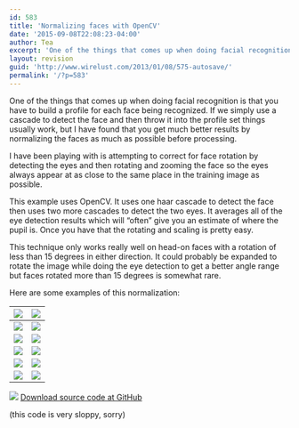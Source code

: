 ```yaml
---
id: 583
title: 'Normalizing faces with OpenCV'
date: '2015-09-08T22:08:23-04:00'
author: Tea
excerpt: 'One of the things that comes up when doing facial recognition is that you have to build a profile for each face being recognized. I have been playing with is attempting to correct for face rotation by detecting the eyes and then rotating and zooming the face so the eyes always appear at as close to the same place in the training image as possible.'
layout: revision
guid: 'http://www.wirelust.com/2013/01/08/575-autosave/'
permalink: '/?p=583'
---
```


One of the things that comes up when doing facial recognition is that you have to build a profile for each face being recognized. If we simply use a cascade to detect the face and then throw it into the profile set things usually work, but I have found that you get much better results by normalizing the faces as much as possible before processing.

I have been playing with is attempting to correct for face rotation by detecting the eyes and then rotating and zooming the face so the eyes always appear at as close to the same place in the training image as possible.

This example uses OpenCV. It uses one haar cascade to detect the face then uses two more cascades to detect the two eyes. It averages all of the eye detection results which will “often” give you an estimate of where the pupil is. Once you have that the rotating and scaling is pretty easy.

This technique only works really well on head-on faces with a rotation of less than 15 degrees in either direction. It could probably be expanded to rotate the image while doing the eye detection to get a better angle range but faces rotated more than 15 degrees is somewhat rare.

Here are some examples of this normalization:

| ![](http://www.wirelust.com/articles/201301_opencv_face_positioning/images/1.jpg) | ![](http://www.wirelust.com/articles/201301_opencv_face_positioning/images/1_normalized.jpg) |
|---|---|
| ![](http://www.wirelust.com/articles/201301_opencv_face_positioning/images/2.jpg) | ![](http://www.wirelust.com/articles/201301_opencv_face_positioning/images/2_normalized.jpg) |
| ![](http://www.wirelust.com/articles/201301_opencv_face_positioning/images/3.jpg) | ![](http://www.wirelust.com/articles/201301_opencv_face_positioning/images/3_normalized.jpg) |
| ![](http://www.wirelust.com/articles/201301_opencv_face_positioning/images/4.jpg) | ![](http://www.wirelust.com/articles/201301_opencv_face_positioning/images/4_normalized.jpg) |
| ![](http://www.wirelust.com/articles/201301_opencv_face_positioning/images/5.jpg) | ![](http://www.wirelust.com/articles/201301_opencv_face_positioning/images/5_normalized.jpg) |
| ![](http://www.wirelust.com/articles/201301_opencv_face_positioning/images/6.jpg) | ![](http://www.wirelust.com/articles/201301_opencv_face_positioning/images/6_normalized.jpg) |

[![](http://www.wirelust.com/img/famfamicons/icons/page_white_put.png)](https://github.com/teacurran/wirelust-opencv-face-position) [Download source code at GitHub](https://github.com/teacurran/wirelust-opencv-face-position)

(this code is very sloppy, sorry)